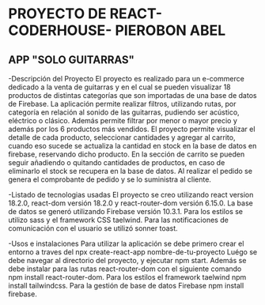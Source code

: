 # PROYECTO DE REACT-CODERHOUSE- PIEROBON ABEL
## APP "SOLO GUITARRAS"


-Descripción del Proyecto
El proyecto es realizado para un e-commerce dedicado a la venta de guitarras y en el cual se pueden visualizar 18 
productos de distintas categorías que son importadas de una base de datos de Firebase.
La aplicación permite realizar filtros, utilizando rutas, por categoría en relación al sonido de las guitarras, pudiendo ser acústico, 
eléctrico o clásico. Además permite filtrar por menor o mayor precio y además por los 6 productos más vendidos. 
El proyecto permite visualizar el detalle de cada producto, seleccionar cantidades y agregar al carrito, cuando
eso sucede se actualiza la cantidad en stock en la base de datos en firebase, reservando dicho producto.
En la sección de carrito se pueden seguir añadiendo o quitando cantidades de productos, en caso de eliminarlo el stock
se recupera en la base de datos. 
Al realizar el pedido se genera el comprobante de pedido y se lo suministra al cliente.

-Listado de tecnologias usadas
El proyecto se creo utilizando react version 18.2.0, react-dom versión 18.2.0 y react-router-dom versión 6.15.0.
La base de datos se generó utilizando Firebase versión 10.3.1. 
Para los estilos se utilizo sass y el framework CSS taelwind.
Para las notificaciones de comunicación con el usuario se utilizó sonner toast.

-Usos e instalaciones 
Para utilizar la aplicación se debe primero crear el entorno a traves del npx create-react-app nombre-de-tu-proyecto
Luégo se debe navegar al directorio del proyecto, y ejecutar npm start. 
Además se debe instalar para las rutas react-router-dom con el siguiente comando npm install react-router-dom.
Para los estilos el framework taelwind npm install tailwindcss.
Para la gestión de base de datos Firebase  npm install firebase.
